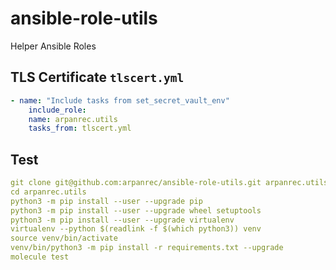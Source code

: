# ansible-role-utils

Helper Ansible Roles

## TLS Certificate `tlscert.yml`

```yaml
- name: "Include tasks from set_secret_vault_env"
    include_role:
    name: arpanrec.utils
    tasks_from: tlscert.yml
```

## Test

```yaml
git clone git@github.com:arpanrec/ansible-role-utils.git arpanrec.utils
cd arpanrec.utils
python3 -m pip install --user --upgrade pip
python3 -m pip install --user --upgrade wheel setuptools
python3 -m pip install --user --upgrade virtualenv
virtualenv --python $(readlink -f $(which python3)) venv
source venv/bin/activate
venv/bin/python3 -m pip install -r requirements.txt --upgrade
molecule test
```
